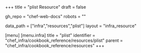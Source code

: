 +++
title = "plist Resource"
draft = false

gh_repo = "chef-web-docs"
robots = ""

data_path = ["infra","resources","plist"]
layout = "infra_resource"


[menu]
  [menu.infra]
    title = "plist"
    identifier = "chef_infra/cookbook_reference/resources/plist"
    parent = "chef_infra/cookbook_reference/resources"
+++

<!-- The contents of this page are automatically generated from the plist.yaml file in the data directory. -->
<!-- To suggest a change, edit the https://github.com/chef/chef/blob/master/lib/chef/resource/plist.rb file
      and submit a pull request to the https://github.com/chef/chef repository. -->
